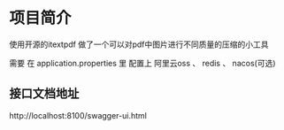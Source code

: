 # 项目简介

使用开源的itextpdf 做了一个可以对pdf中图片进行不同质量的压缩的小工具

需要 在 application.properties 里 配置上 阿里云oss 、 redis 、 nacos(可选)

## 接口文档地址

http://localhost:8100/swagger-ui.html





